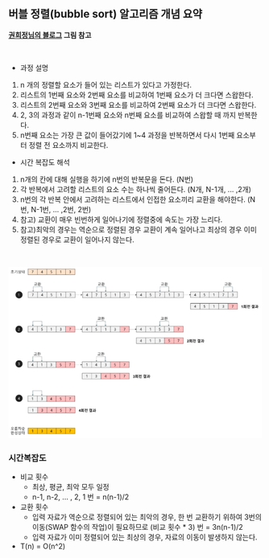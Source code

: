 <br/>
  
## 버블 정렬(bubble sort) 알고리즘 개념 요약

**[권희정님의 블로그](https://gmlwjd9405.github.io/2018/05/06/algorithm-bubble-sort.html) 그림 참고**

<br/>  

- 과정 설명
 1. n 개의 정렬할 요소가 들어 있는 리스트가 있다고 가정한다.
 2. 리스트의 1번째 요소와 2번째 요소를 비교하여 1번째 요소가 더 크다면 스왑한다.
 3. 리스트의 2번째 요소와 3번째 요소를 비교하여 2번째 요소가 더 크다면 스왑한다.
 4. 2, 3의 과정과 같이 n-1번째 요소와 n번째 요소를 비교하여 스왑할 때 까지 반복한다.
 5. n번째 요소는 가장 큰 값이 들어갔기에 1~4 과정을 반복하면서 다시 1번째 요소부터 정렬 전 요소까지 비교한다.<br/>
- 시간 복잡도 해석
 1. n개의 칸에 대해 실행을 하기에 n번의 반복문을 돈다. (N번)
 2. 각 반복에서 고려할 리스트의 요소 수는 하나씩 줄어든다. (N개, N-1개, ... ,2개)
 3. n번의 각 반복 안에서 고려하는 리스트에서 인접한 요소끼리 교환을 해야한다. (N번, N-1번, ... ,2번, 2번)
 4. 참고) 교환이 매우 빈번하게 일어나기에 정렬중에 속도는 가장 느리다.
 5. 참고)최악의 경우는 역순으로 정렬된 경우 교환이 계속 일어나고 최상의 경우 이미 정렬된 경우로 교환이 일어나지 않는다.
<br/>

![bubble_img](./bubble_img.PNG)
<br/>

### 시간복잡도
- 비교 횟수
	- 최상, 평균, 최악 모두 일정
	- n-1, n-2, … , 2, 1 번 = n(n-1)/2
- 교환 횟수
	- 입력 자료가 역순으로 정렬되어 있는 최악의 경우, 한 번 교환하기 위하여 3번의 이동(SWAP 함수의 작업)이 필요하므로 (비교 횟수 * 3) 번 = 3n(n-1)/2
	- 입력 자료가 이미 정렬되어 있는 최상의 경우, 자료의 이동이 발생하지 않는다.
- T(n) = O(n^2)
